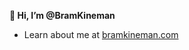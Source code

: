**👋 Hi, I’m @BramKineman**
- Learn about me at [bramkineman.com](bramkineman.com)

<!---
BramKineman/BramKineman is a ✨ special ✨ repository because its `README.md` (this file) appears on your GitHub profile.
You can click the Preview link to take a look at your changes.
--->
